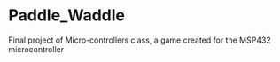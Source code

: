 # Paddle_Waddle
 Final project of Micro-controllers class, a game created for the MSP432 microcontroller
